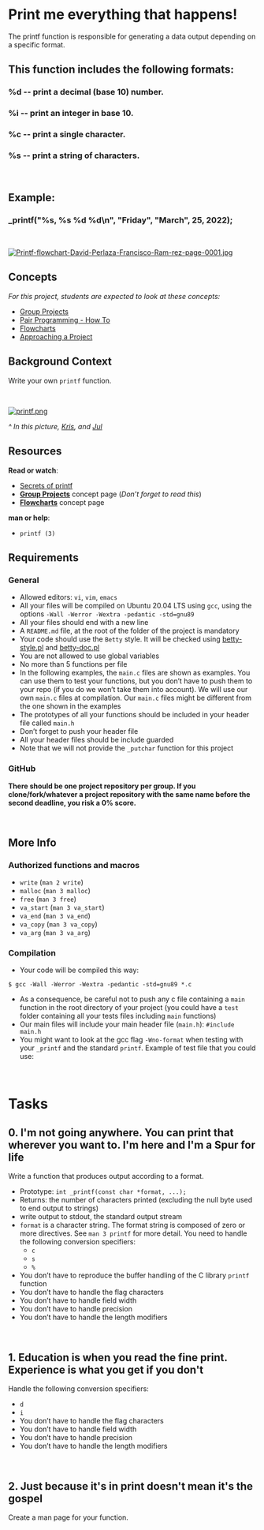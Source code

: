 <h1>Print me everything that happens!</h1>
<p>The printf function is responsible for generating a data output depending on a specific format.</p>
<h2>This function includes the following formats:</h2>
<h3>%d -- print a decimal (base 10) number.</h3>
<h3>%i -- print an integer in base 10.<h3>
<h3>%c -- print a single character.</h3>
<h3>%s -- print a string of characters.</h3>
<br>
<h2>Example:</h2>
<h3>_printf("%s, %s %d %d\n", "Friday", "March", 25, 2022);</h3>
<br>
    
[![Printf-flowchart-David-Perlaza-Francisco-Ram-rez-page-0001.jpg](https://i.postimg.cc/GhQJKBpt/Printf-flowchart-David-Perlaza-Francisco-Ram-rez-page-0001.jpg)](https://postimg.cc/mtPH2gCW)
    
<h2>Concepts</h2>
<div>
    <div>
        <p><em>For this project, students are expected to look at these concepts:</em></p>
        <ul>
            <li><a href="https://intranet.hbtn.io/concepts/111">Group Projects</a></li>
            <li><a href="https://intranet.hbtn.io/concepts/121">Pair Programming - How To</a></li>
            <li><a href="https://intranet.hbtn.io/concepts/130">Flowcharts</a></li>
            <li><a href="https://intranet.hbtn.io/concepts/350">Approaching a Project</a></li>
        </ul>
    </div>
</div>
<div>
    <h2>Background Context</h2>
    <p>Write your own&nbsp;<code>printf</code> function.</p>
</div>
<div>
    <div><br></div>
</div>

[![printf.png](https://i.postimg.cc/4Nj6KfcN/printf.png)](https://postimg.cc/SJ723pVw)
<p><em>^ In this picture,&nbsp;<a href="https://intranet.hbtn.io/rltoken/nZsoG4tOCxWIoCpnauja1Q" target="_blank" title="Kris">Kris</a>, and&nbsp;<a href="https://intranet.hbtn.io/rltoken/wEcRVGdkuvVGIqiJvsnpSw" target="_blank" title="Jul">Jul</a></em>&nbsp;</p>
<h2>Resources</h2>
<p><strong>Read or watch</strong>:</p>
<ul>
    <li><a href="https://intranet.hbtn.io/rltoken/lQ4Ecz5ZX_H3fk2qhKO-RA" target="_blank" title="Secrets of printf">Secrets of printf</a></li>
    <li><strong><a href="https://intranet.hbtn.io/rltoken/K5q7wmUvcQcDMsyziDqu6Q" target="_blank" title="Group Projects">Group Projects</a></strong> concept page (<em>Don&rsquo;t forget to read this</em>)</li>
    <li><strong><a href="https://intranet.hbtn.io/rltoken/92Ppxs-a3NM0H8bwLdH6PA" target="_blank" title="Flowcharts">Flowcharts</a></strong> concept page</li>
</ul>
<p><strong>man or help</strong>:</p>
<ul>
    <li><code>printf (3)</code></li>
</ul>
<h2>Requirements</h2>
<h3>General</h3>
<ul>
    <li>Allowed editors:&nbsp;<code>vi</code>,&nbsp;<code>vim</code>,&nbsp;<code>emacs</code></li>
    <li>All your files will be compiled on Ubuntu 20.04 LTS using&nbsp;<code>gcc</code>, using the options&nbsp;<code>-Wall -Werror -Wextra -pedantic -std=gnu89</code></li>
    <li>All your files should end with a new line</li>
    <li>A&nbsp;<code>README.md</code> file, at the root of the folder of the project is mandatory</li>
    <li>Your code should use the&nbsp;<code>Betty</code> style. It will be checked using&nbsp;<a href="https://github.com/holbertonschool/Betty/blob/master/betty-style.pl" target="_blank" title="betty-style.pl">betty-style.pl</a> and&nbsp;<a href="https://github.com/holbertonschool/Betty/blob/master/betty-doc.pl" target="_blank" title="betty-doc.pl">betty-doc.pl</a></li>
    <li>You are not allowed to use global variables</li>
    <li>No more than 5 functions per file</li>
    <li>In the following examples, the&nbsp;<code>main.c</code> files are shown as examples. You can use them to test your functions, but you don&rsquo;t have to push them to your repo (if you do we won&rsquo;t take them into account). We will use our own&nbsp;<code>main.c</code> files at compilation. Our&nbsp;<code>main.c</code> files might be different from the one shown in the examples</li>
    <li>The prototypes of all your functions should be included in your header file called&nbsp;<code>main.h</code></li>
    <li>Don&rsquo;t forget to push your header file</li>
    <li>All your header files should be include guarded</li>
    <li>Note that we will not provide the&nbsp;<code>_putchar</code> function for this project</li>
</ul>
<h3>GitHub</h3>
<p><strong>There should be one project repository per group. If you clone/fork/whatever a project repository with the same name before the second deadline, you risk a 0% score.</strong></p>
<p><br></p>
<h2>More Info</h2>
<h3>Authorized functions and macros</h3>
<ul>
    <li><code>write</code> (<code>man 2 write</code>)</li>
    <li><code>malloc</code> (<code>man 3 malloc</code>)</li>
    <li><code>free</code> (<code>man 3 free</code>)</li>
    <li><code>va_start</code> (<code>man 3 va_start</code>)</li>
    <li><code>va_end</code> (<code>man 3 va_end</code>)</li>
    <li><code>va_copy</code> (<code>man 3 va_copy</code>)</li>
    <li><code>va_arg</code> (<code>man 3 va_arg</code>)</li>
</ul>
<h3>Compilation</h3>
<ul>
    <li>Your code will be compiled this way:</li>
</ul>
<pre><code>$ gcc -Wall -Werror -Wextra -pedantic -std=gnu89 *.c
</code></pre>
<ul>
    <li>As a consequence, be careful not to push any c file containing a&nbsp;<code>main</code> function in the root directory of your project (you could have a&nbsp;<code>test</code> folder containing all your tests files including&nbsp;<code>main</code> functions)</li>
    <li>Our main files will include your main header file (<code>main.h</code>):&nbsp;<code>#include main.h</code></li>
    <li>You might want to look at the gcc flag&nbsp;<code>-Wno-format</code> when testing with your&nbsp;<code>_printf</code> and the standard&nbsp;<code>printf</code>. Example of test file that you could use:</li>
</ul>
<br>
<h1>Tasks</h1>
<h2>0. I&apos;m not going anywhere. You can print that wherever you want to. I&apos;m here and I&apos;m a Spur for life</h2>
<p>Write a function that produces output according to a format.</p>
<ul>
    <li>Prototype:&nbsp;<code>int _printf(const char *format, ...);</code></li>
    <li>Returns: the number of characters printed (excluding the null byte used to end output to strings)</li>
    <li>write output to stdout, the standard output stream</li>
    <li><code>format</code> is a character string. The format string is composed of zero or more directives. See&nbsp;<code>man 3 printf</code> for more detail. You need to handle the following conversion specifiers:<ul>
            <li><code>c</code></li>
            <li><code>s</code></li>
            <li><code>%</code></li>
        </ul>
    </li>
    <li>You don&rsquo;t have to reproduce the buffer handling of the C library&nbsp;<code>printf</code> function</li>
    <li>You don&rsquo;t have to handle the flag characters</li>
    <li>You don&rsquo;t have to handle field width</li>
    <li>You don&rsquo;t have to handle precision</li>
    <li>You don&rsquo;t have to handle the length modifiers</li>
</ul>
<br>
<h2>1. Education is when you read the fine print. Experience is what you get if you don&apos;t</h2>
<p>Handle the following conversion specifiers:</p>
<ul>
    <li><code>d</code></li>
    <li><code>i</code></li>
    <li>You don&rsquo;t have to handle the flag characters</li>
    <li>You don&rsquo;t have to handle field width</li>
    <li>You don&rsquo;t have to handle precision</li>
    <li>You don&rsquo;t have to handle the length modifiers</li>
</ul>
<br>
<h2>2. Just because it&apos;s in print doesn&apos;t mean it&apos;s the gospel</h2>
<p>Create a man page for your function.&nbsp;</p>
